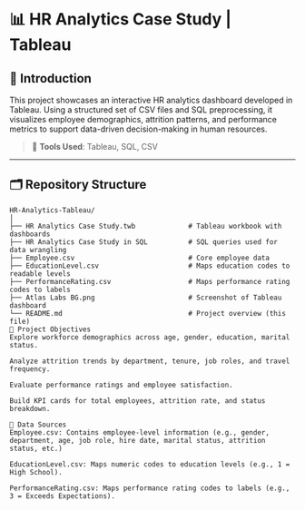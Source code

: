 # 📊 HR Analytics Case Study | Tableau

## 👋 Introduction

This project showcases an interactive HR analytics dashboard developed in Tableau. Using a structured set of CSV files and SQL preprocessing, it visualizes employee demographics, attrition patterns, and performance metrics to support data-driven decision-making in human resources.

> 🔧 **Tools Used**: Tableau, SQL, CSV

---

## 🗂️ Repository Structure

```plaintext
HR-Analytics-Tableau/
│
├── HR Analytics Case Study.twb             # Tableau workbook with dashboards
├── HR Analytics Case Study in SQL          # SQL queries used for data wrangling
├── Employee.csv                            # Core employee data
├── EducationLevel.csv                      # Maps education codes to readable levels
├── PerformanceRating.csv                   # Maps performance rating codes to labels
├── Atlas Labs BG.png                       # Screenshot of Tableau dashboard
└── README.md                               # Project overview (this file)
🎯 Project Objectives
Explore workforce demographics across age, gender, education, marital status.

Analyze attrition trends by department, tenure, job roles, and travel frequency.

Evaluate performance ratings and employee satisfaction.

Build KPI cards for total employees, attrition rate, and status breakdown.

🧪 Data Sources
Employee.csv: Contains employee-level information (e.g., gender, department, age, job role, hire date, marital status, attrition status, etc.)

EducationLevel.csv: Maps numeric codes to education levels (e.g., 1 = High School).

PerformanceRating.csv: Maps performance rating codes to labels (e.g., 3 = Exceeds Expectations).

